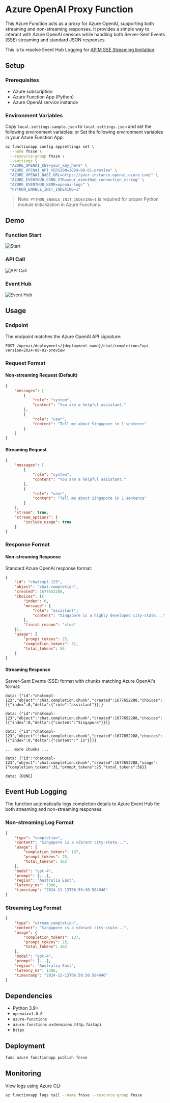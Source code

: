 # Azure OpenAI Proxy Function

This Azure Function acts as a proxy for Azure OpenAI, supporting both streaming and non-streaming responses. It provides a simple way to interact with Azure OpenAI services while handling both Server-Sent Events (SSE) streaming and standard JSON responses.

This is to resolve Event Hub Logging for [APIM SSE Streaming limitation](https://learn.microsoft.com/en-us/azure/api-management/how-to-server-sent-events).

## Setup

### Prerequisites
- Azure subscription
- Azure Function App (Python)
- Azure OpenAI service instance

### Environment Variables
Copy `local.settings.sample.json` to `local.settings.json` and set the following environment variables:
or
Set the following environment variables in your Azure Function App:

```bash
az functionapp config appsettings set \
  --name fnsse \
  --resource-group fnsse \
  --settings \
  "AZURE_OPENAI_KEY=your_key_here" \
  "AZURE_OPENAI_API_VERSION=2024-08-01-preview" \
  "AZURE_OPENAI_BASE_URL=https://your-instance.openai.azure.com/" \
  "AZURE_EVENTHUB_CONN_STR=your_eventhub_connection_string" \
  "AZURE_EVENTHUB_NAME=openai-logs" \
  "PYTHON_ENABLE_INIT_INDEXING=1"
```

> Note: `PYTHON_ENABLE_INIT_INDEXING=1` is required for proper Python module initialization in Azure Functions.

## Demo

### Function Start
![Start](./assets/FNSSEStart.gif)
### API Call
![API Call](./assets/FNSSEAPI.gif)
### Event Hub
![Event Hub](./assets/FNSSEEventHub.gif)


## Usage

### Endpoint
The endpoint matches the Azure OpenAI API signature:
```http
POST /openai/deployments/{deployment_name}/chat/completions?api-version=2024-08-01-preview
```

### Request Format

#### Non-streaming Request (Default)
```json
{
    "messages": [
        {
            "role": "system",
            "content": "You are a helpful assistant."
        },
        {
            "role": "user",
            "content": "Tell me about Singapore in 1 sentence"
        }
    ]
}
```

#### Streaming Request
```json
{
    "messages": [
        {
            "role": "system",
            "content": "You are a helpful assistant."
        },
        {
            "role": "user",
            "content": "Tell me about Singapore in 1 sentence"
        }
    ],
    "stream": true,
    "stream_options": {
        "include_usage": true
    }
}
```

### Response Format

#### Non-streaming Response
Standard Azure OpenAI response format:
```json
{
    "id": "chatcmpl-123",
    "object": "chat.completion",
    "created": 1677652288,
    "choices": [{
        "index": 0,
        "message": {
            "role": "assistant",
            "content": "Singapore is a highly developed city-state..."
        },
        "finish_reason": "stop"
    }],
    "usage": {
        "prompt_tokens": 25,
        "completion_tokens": 31,
        "total_tokens": 56
    }
}
```

#### Streaming Response
Server-Sent Events (SSE) format with chunks matching Azure OpenAI's format:
```
data: {"id":"chatcmpl-123","object":"chat.completion.chunk","created":1677652288,"choices":[{"index":0,"delta":{"role":"assistant"}}]}

data: {"id":"chatcmpl-123","object":"chat.completion.chunk","created":1677652288,"choices":[{"index":0,"delta":{"content":"Singapore"}}]}

data: {"id":"chatcmpl-123","object":"chat.completion.chunk","created":1677652288,"choices":[{"index":0,"delta":{"content":" is"}}]}

... more chunks ...

data: {"id":"chatcmpl-123","object":"chat.completion.chunk","created":1677652288,"usage":{"completion_tokens":31,"prompt_tokens":25,"total_tokens":56}}

data: [DONE]
```

## Event Hub Logging
The function automatically logs completion details to Azure Event Hub for both streaming and non-streaming responses:

### Non-streaming Log Format
```json
{
    "type": "completion",
    "content": "Singapore is a vibrant city-state...",
    "usage": {
        "completion_tokens": 137,
        "prompt_tokens": 25,
        "total_tokens": 162
    },
    "model": "gpt-4",
    "prompt": [...],
    "region": "Australia East",
    "latency_ms": 1306,
    "timestamp": "2024-11-13T06:59:30.584946"
}
```

### Streaming Log Format
```json
{
    "type": "stream_completion",
    "content": "Singapore is a vibrant city-state...",
    "usage": {
        "completion_tokens": 137,
        "prompt_tokens": 25,
        "total_tokens": 162
    },
    "model": "gpt-4",
    "prompt": [...],
    "region": "Australia East",
    "latency_ms": 1306,
    "timestamp": "2024-11-13T06:59:30.584946"
}
```

## Dependencies
- Python 3.9+
- `openai>=1.0.0`
- `azure-functions`
- `azure.functions.extensions.http.fastapi`
- `httpx`

## Deployment
```bash
func azure functionapp publish fnsse
```

## Monitoring
View logs using Azure CLI:
```bash
az functionapp logs tail --name fnsse --resource-group fnsse
```